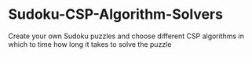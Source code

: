 # Sudoku-CSP-Algorithm-Solvers
Create your own Sudoku puzzles and choose different CSP algorithms in which to time how long it takes to solve the puzzle
